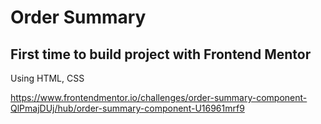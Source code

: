 # Order Summary
  
## First time to build project with Frontend Mentor
   Using HTML, CSS
   
   https://www.frontendmentor.io/challenges/order-summary-component-QlPmajDUj/hub/order-summary-component-U16961mrf9
   
